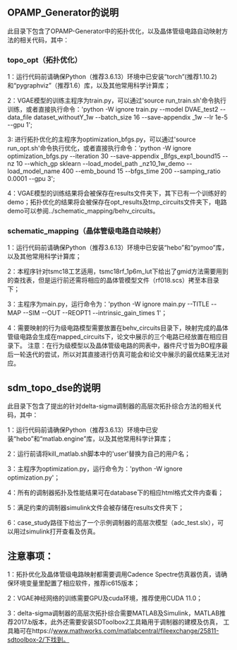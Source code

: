 ## OPAMP_Generator的说明

此目录下包含了OPAMP-Generator中的拓扑优化，以及晶体管级电路自动映射方法的相关代码，其中：

### topo_opt（拓扑优化）

1：运行代码前请确保Python（推荐3.6.13）环境中已安装“torch”(推荐1.10.2)和“pygraphviz”（推荐1.6）库，以及其他常用科学计算库；

2：VGAE模型的训练主程序为train.py，可以通过'source run_train.sh'命令执行训练，或者直接执行命令：'python -W ignore train.py --model DVAE_test2 --data_file dataset_withoutY_1w --batch_size 16 --save-appendix _1w --lr 1e-5 --gpu 1';

3: 进行拓扑优化的主程序为optimization_bfgs.py，可以通过'source run_opt.sh'命令执行优化，或者直接执行命令：'python -W ignore optimization_bfgs.py --iteration 30 --save-appendix _Bfgs_exp1_bound15 --nz 10 --which_gp sklearn --load_model_path _nz10_1w_demo --load_model_name 400 --emb_bound 15 --bfgs_time 200 --samping_ratio 0.0001 --gpu 3';

4：VGAE模型的训练结果将会被保存在results文件夹下，其下已有一个训练好的demo；拓扑优化的结果将会被保存在opt_results及tmp_circuits文件夹下，电路demo可以参阅../schematic_mapping/behv_circuits。

### schematic_mapping（晶体管级电路自动映射）

1：运行代码前请确保Python（推荐3.6.13）环境中已安装“hebo”和“pymoo”库，以及其他常用科学计算库；

2：本程序针对tsmc18工艺适用，tsmc18rf_1p6m_lut下给出了gmid方法需要用到的查找表，但是运行前还需将相应的晶体管模型文件（rf018.scs）拷至本目录下；

3：主程序为main.py，运行命令为：'python -W ignore main.py --TITLE --MAP --SIM --OUT --REOPT1 --intrinsic_gain_times 1'；

4：需要映射的行为级电路模型需要放置在behv_circuits目录下，映射完成的晶体管级电路会生成在mapped_circuits下，论文中展示的三个电路已经放置在相应目录下。
    注意：在行为级模型以及晶体管级电路的网表中，器件尺寸皆为BO程序最后一轮迭代的尝试，所以对其直接进行仿真可能会和论文中展示的最优结果无法对应。

## sdm_topo_dse的说明

此目录下包含了提出的针对delta-sigma调制器的高层次拓扑综合方法的相关代码，其中：

1：运行代码前请确保Python（推荐3.6.13）环境中已安装“hebo”和“matlab.engine”库，以及其他常用科学计算库；

2：运行前请将kill_matlab.sh脚本中的'user'替换为自己的用户名；

3：主程序为optimization.py，运行命令为：'python -W ignore optimization.py'；

4：所有的调制器拓扑及性能结果可在database下的相应html格式文件内查看；

5：满足约束的调制器simulink文件会被存储在results文件夹下；

6：case_study路径下给出了一个示例调制器的高层次模型（adc_test.slx），可以用过simulink打开查看及仿真。

## 注意事项：

1：拓扑优化及晶体管级电路映射都需要调用Cadence Spectre仿真器仿真，请确保环境变量里配置了相应软件，推荐ic615版本；

2：VGAE神经网络的训练需要GPU及cuda环境，推荐使用CUDA 11.0；

3：delta-sigma调制器的高层次拓扑综合需要MATLAB及Simulink，MATLAB推荐2017.b版本，此外还需要安装SDToolbox2工具箱用于调制器的建模及仿真，
    工具箱可在https://www.mathworks.com/matlabcentral/fileexchange/25811-sdtoolbox-2/下找到。